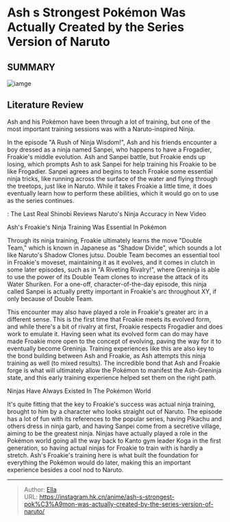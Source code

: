 # Ash s Strongest Pokémon Was Actually Created by the Series  Version of Naruto


## SUMMARY 

![iamge](https://static1.srcdn.com/wordpress/wp-content/uploads/2023/10/pokemon-froakie-naruto.jpg)

## Literature Review

Ash and his Pokémon have been through a lot of training, but one of the most important training sessions was with a Naruto-inspired Ninja.





In the episode &#34;A Rush of Ninja Wisdom!&#34;, Ash and his friends encounter a boy dressed as a ninja named Sanpei, who happens to have a Frogadier, Froakie&#39;s middle evolution. Ash and Sanpei battle, but Froakie ends up losing, which prompts Ash to ask Sanpei for help training his Froakie to be like Frogadier. Sanpei agrees and begins to teach Froakie some essential ninja tricks, like running across the surface of the water and flying through the treetops, just like in Naruto. While it takes Froakie a little time, it does eventually learn how to perform these abilities, which it would go on to use as the series continues.




 : The Last Real Shinobi Reviews Naruto&#39;s Ninja Accuracy in New Video


 Ash&#39;s Froakie&#39;s Ninja Training Was Essential In Pokémon 
          

Through its ninja training, Froakie ultimately learns the move &#34;Double Team,&#34; which is known in Japanese as &#34;Shadow Divide&#34;, which sounds a lot like Naruto&#39;s Shadow Clones jutsu. Double Team becomes an essential tool in Froakie&#39;s moveset, maintaining it as it evolves, and it comes in clutch in some later episodes, such as in &#34;A Riveting Rivalry!&#34;, where Greninja is able to use the power of its Double Team clones to increase the attack of its Water Shuriken. For a one-off, character-of-the-day episode, this ninja called Sanpei is actually pretty important in Froakie&#39;s arc throughout XY, if only because of Double Team.

This encounter may also have played a role in Froakie&#39;s greater arc in a different sense. This is the first time that Froakie meets its evolved form, and while there&#39;s a bit of rivalry at first, Froakie respects Frogadier and does work to emulate it. Having seen what its evolved form can do may have made Froakie more open to the concept of evolving, paving the way for it to eventually become Greninja. Training experiences like this are also key to the bond building between Ash and Froakie, as Ash attempts this ninja training as well (to mixed results). The incredible bond that Ash and Froakie forge is what will ultimately allow the Pokémon to manifest the Ash-Greninja state, and this early training experience helped set them on the right path.






 Ninjas Have Always Existed In The Pokémon World 
          

It&#39;s quite fitting that the key to Froakie&#39;s success was actual ninja training, brought to him by a character who looks straight out of Naruto. The episode has a lot of fun with its references to the popular series, having Pikachu and others dress in ninja garb, and having Sanpei come from a secretive village, aiming to be the greatest ninja. Ninjas have actually played a role in the Pokémon world going all the way back to Kanto gym leader Koga in the first generation, so having actual ninjas for Froakie to train with is hardly a stretch. Ash&#39;s Froakie&#39;s training here is what built the foundation for everything the Pokémon would do later, making this an important experience besides a cool nod to Naruto.



---

> Author: [Ella](https://instagram.hk.cn/)  
> URL: https://instagram.hk.cn/anime/ash-s-strongest-pok%C3%A9mon-was-actually-created-by-the-series-version-of-naruto/  

